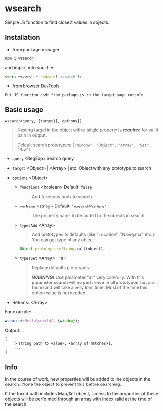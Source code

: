 # wsearch
Simple JS function to find closest values in objects.
## Installation
- from package manager
```
npm i wsearch
```
and import into your file:
```js
const wsearch = require(`wsearch`);
```
- from browser DevTools
```
Put JS function code from package.js to the target page console.
```
## Basic usage
```
wsearch(query, {target}[, options])
```
> Nesting target in the object with a single property is ***required*** for valid path in output.
>
> Default search prototypes: `["Window", "Object", "Array", "Set", "Map"]`
- `query` \<RegExp\> Search query
- `target` \<Object\> | \<Array\> | etc. Object with any prototype to search
- `options` \<Object\>
	- `functions` \<boolean\> Default: `false`
		> Add functions body to search.
	- `varName` \<string\> Default: `"wsearchWasHere"`
		> The property name to be added to the objects in search.
	- `typesAdd` \<Array\>
		> Add prototypes to defaults (like "Location", "Navigator" etc.). You can get type of any object:
		```js
		Object.prototype.toString.call(object);
		```
	- `typesSet` \<Array\> | "all"
		> Replace defaults prototypes.
		>
		> ***WARNING!*** Use parameter "all" very carefully. With this parameter search will be performed in all prototypes that are found and will take a very long time. Most of the time this option value is not needed.
	
- Returns: \<Array\>

For example:
```js
wsearch(/Hello\sworld/, {window});
```
Output:
```
[
	[<string path to value>, <array of matches>],
	...
]
```
## Info
In the course of work, new properties will be added to the objects in the search.
Сlone the object to prevent this before searching.

If the found path includes Map/Set object, access to the properties of these objects will be performed through an array with index valid at the time of the search.
